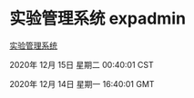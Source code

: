 # 实验管理系统 expadmin
[实验管理系统](http://59.174.27.166:56808/expadmin-782313d2-e1b1-4ea7-932e-3a55e6a1a4d0/)

2020年 12月 15日 星期二 00:40:01 CST

2020年 12月 14日 星期一 16:40:01 GMT
